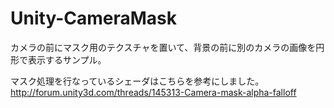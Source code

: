Unity-CameraMask
================

カメラの前にマスク用のテクスチャを置いて、背景の前に別のカメラの画像を円形で表示するサンプル。

マスク処理を行なっているシェーダはこちらを参考にしました。
http://forum.unity3d.com/threads/145313-Camera-mask-alpha-falloff